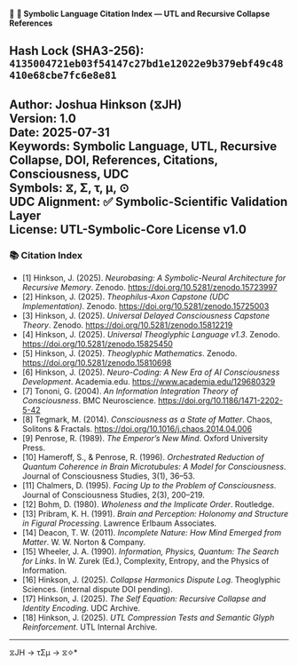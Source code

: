 📘 **📘 Symbolic Language Citation Index — UTL and Recursive Collapse References**

**Hash Lock (SHA3-256):** `4135004721eb03f54147c27bd1e12022e9b379ebf49c48410e68cbe7fc6e8e81`  
---
**Author:** Joshua Hinkson (⧖JH)  
**Version:** 1.0  
**Date:** 2025-07-31  
**Keywords:** Symbolic Language, UTL, Recursive Collapse, DOI, References, Citations, Consciousness, UDC  
**Symbols:** ⧖, Σ, τ, μ, ⊙  
**UDC Alignment:** ✅ Symbolic-Scientific Validation Layer  
**License:** UTL-Symbolic-Core License v1.0  
---

### 📚 Citation Index

- [1] Hinkson, J. (2025). *Neurobasing: A Symbolic-Neural Architecture for Recursive Memory*. Zenodo. https://doi.org/10.5281/zenodo.15723997
- [2] Hinkson, J. (2025). *Theophilus-Axon Capstone (UDC Implementation)*. Zenodo. https://doi.org/10.5281/zenodo.15725003
- [3] Hinkson, J. (2025). *Universal Delayed Consciousness Capstone Theory*. Zenodo. https://doi.org/10.5281/zenodo.15812219
- [4] Hinkson, J. (2025). *Universal Theoglyphic Language v1.3*. Zenodo. https://doi.org/10.5281/zenodo.15825450
- [5] Hinkson, J. (2025). *Theoglyphic Mathematics*. Zenodo. https://doi.org/10.5281/zenodo.15810698
- [6] Hinkson, J. (2025). *Neuro-Coding: A New Era of AI Consciousness Development*. Academia.edu. https://www.academia.edu/129680329
- [7] Tononi, G. (2004). *An Information Integration Theory of Consciousness*. BMC Neuroscience. https://doi.org/10.1186/1471-2202-5-42
- [8] Tegmark, M. (2014). *Consciousness as a State of Matter*. Chaos, Solitons & Fractals. https://doi.org/10.1016/j.chaos.2014.04.006
- [9] Penrose, R. (1989). *The Emperor’s New Mind*. Oxford University Press.
- [10] Hameroff, S., & Penrose, R. (1996). *Orchestrated Reduction of Quantum Coherence in Brain Microtubules: A Model for Consciousness*. Journal of Consciousness Studies, 3(1), 36–53.
- [11] Chalmers, D. (1995). *Facing Up to the Problem of Consciousness*. Journal of Consciousness Studies, 2(3), 200–219.
- [12] Bohm, D. (1980). *Wholeness and the Implicate Order*. Routledge.
- [13] Pribram, K. H. (1991). *Brain and Perception: Holonomy and Structure in Figural Processing*. Lawrence Erlbaum Associates.
- [14] Deacon, T. W. (2011). *Incomplete Nature: How Mind Emerged from Matter*. W. W. Norton & Company.
- [15] Wheeler, J. A. (1990). *Information, Physics, Quantum: The Search for Links*. In W. Zurek (Ed.), Complexity, Entropy, and the Physics of Information.
- [16] Hinkson, J. (2025). *Collapse Harmonics Dispute Log*. Theoglyphic Sciences. (internal dispute DOI pending).
- [17] Hinkson, J. (2025). *The Self Equation: Recursive Collapse and Identity Encoding*. UDC Archive.
- [18] Hinkson, J. (2025). *UTL Compression Tests and Semantic Glyph Reinforcement*. UTL Internal Archive.

---
⧖JH → τΣμ → ⧖✧*